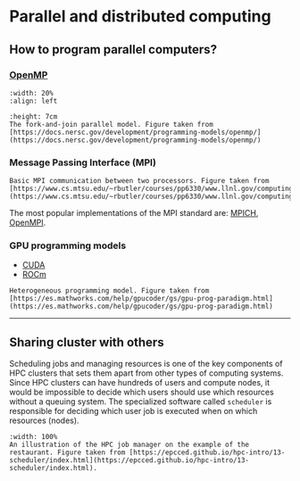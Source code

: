 # Parallel and distributed computing


## How to program parallel computers?

### [OpenMP](https://www.openmp.org/)

```{figure} ../img/OpenMP_logo.png
:width: 20%
:align: left
```

```{figure} ../img/openmp-model.png
:height: 7cm
The fork-and-join parallel model. Figure taken from [https://docs.nersc.gov/development/programming-models/openmp/](https://docs.nersc.gov/development/programming-models/openmp/)
```

### Message Passing Interface (MPI)

```{figure} ../img/mpi-basic.png
Basic MPI communication between two processors. Figure taken from [https://www.cs.mtsu.edu/~rbutler/courses/pp6330/www.llnl.gov/computing/tutorials/workshops/workshop/mpi/MAIN.html](https://www.cs.mtsu.edu/~rbutler/courses/pp6330/www.llnl.gov/computing/tutorials/workshops/workshop/mpi/MAIN.html).
```

The most popular implementations of the MPI standard are: [MPICH](https://www.mpich.org/), [OpenMPI](https://www.open-mpi.org/).

### GPU programming models

- [CUDA](https://docs.nvidia.com/cuda/cuda-c-programming-guide/index.html)
- [ROCm](https://rocm.docs.amd.com/en/latest/) 
  
```{figure} ../img/gpu_acceleration.png
Heterogeneous programming model. Figure taken from [https://es.mathworks.com/help/gpucoder/gs/gpu-prog-paradigm.html](https://es.mathworks.com/help/gpucoder/gs/gpu-prog-paradigm.html)
```

---

## Sharing cluster with others

Scheduling jobs and managing resources is one of the key components of HPC clusters that sets them apart from other types of computing systems. Since HPC clusters can have hundreds of users and compute nodes, it would be impossible to decide which users should use which resources without a queuing system. The specialized software called `scheduler` is responsible for deciding which user job is executed when on which resources (nodes).

```{figure} ../img/restaurant_queue_manager.png
:width: 100%
An illustration of the HPC job manager on the example of the restaurant. Figure taken from [https://epcced.github.io/hpc-intro/13-scheduler/index.html](https://epcced.github.io/hpc-intro/13-scheduler/index.html).
```
